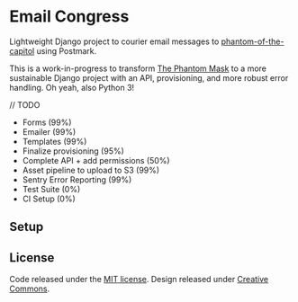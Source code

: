 # Email Congress

Lightweight Django project to courier email messages to [phantom-of-the-capitol](https://github.com/EFForg/phantom-of-the-capitol) using Postmark.

This is a work-in-progress to transform [The Phantom Mask](https://github.com/sunlightlabs/the-phantom-mask) to a more 
sustainable Django project with an API, provisioning, and more robust error handling. Oh yeah, also Python 3!

// TODO

- Forms (99%)
- Emailer (99%)
- Templates (99%)
- Finalize provisioning (95%)
- Complete API + add permissions (50%)
- Asset pipeline to upload to S3 (99%)
- Sentry Error Reporting (99%)
- Test Suite (0%)
- CI Setup (0%)

## Setup

## License

Code released under the [MIT license](https://github.com/sunlightlabs/the-phantom-mask/blob/master/LICENSE).
Design released under [Creative Commons](https://github.com/sunlightlabs/the-phantom-mask/blob/master/design/LICENSE).
